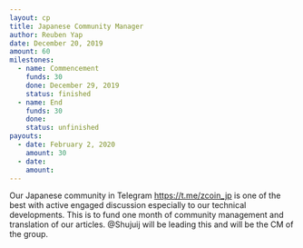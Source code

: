 ```yaml
---
layout: cp
title: Japanese Community Manager
author: Reuben Yap
date: December 20, 2019
amount: 60
milestones:
  - name: Commencement
    funds: 30
    done: December 29, 2019
    status: finished
  - name: End
    funds: 30
    done:
    status: unfinished
payouts:
  - date: February 2, 2020
    amount: 30
  - date:
    amount:
---
```

Our Japanese community in Telegram https://t.me/zcoin_jp is one of the best with active engaged discussion especially to our technical developments.
This is to fund one month of community management and translation of our articles.
@Shujuij will be leading this and will be the CM of the group.
